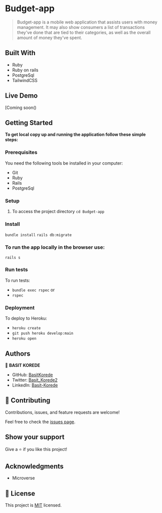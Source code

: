 # Budget-app

> Budget-app is a mobile web application that assists users with money management. It may also show consumers a list of transactions they've done that are tied to their categories, as well as the overall amount of money they've spent.

## Built With

- Ruby
- Ruby on rails
- PostgreSql
- TailwindCSS

## Live Demo

[Coming soon()

## Getting Started

**To get local copy up and running the application follow these simple steps:**

### Prerequisites

You need the following tools be installed in your computer:

- Git
- Ruby
- Rails
- PostgreSql

### Setup


1. To access the project directory
   `cd Budget-app`

### Install

`bundle install`
`rails db:migrate`

### To run the app locally in the browser use:

`rails s`

### Run tests

To run tests:

- `bundle exec rspec` or
- `rspec`

### Deployment

To deploy to Heroku:

- `heroku create`
- `git push heroku develop:main`
- `heroku open`

## Authors

👤 **BASIT KOREDE**

- GitHub: [BasitKorede](https://github.com/BasitKorede)
- Twitter: [Basit_Korede2](https://twitter.com/basit_korede2)
- LinkedIn: [Basit-Korede](https://www.linkedin.com/in/basit-korede/)


## 🤝 Contributing

Contributions, issues, and feature requests are welcome!

Feel free to check the [issues page](https://github.com/BAsitKorede/budget-app/issues).

## Show your support

Give a ⭐️ if you like this project!

## Acknowledgments
- Microverse

## 📝 License

This project is [MIT](./MIT.md) licensed.
